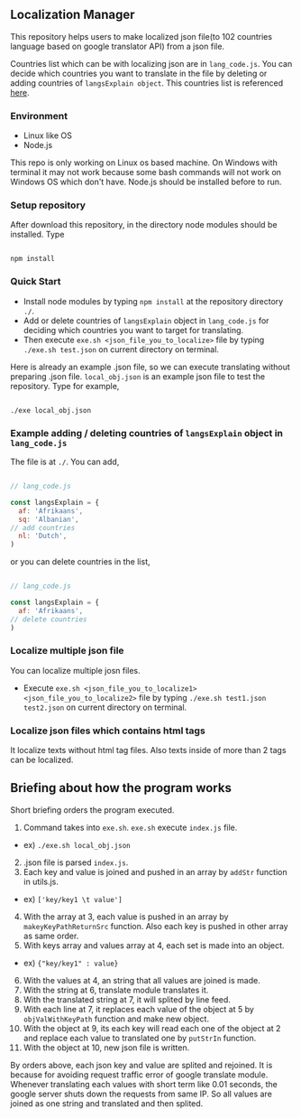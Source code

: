 ## Localization Manager
This repository helps users to make localized json file(to 102 countries language based on google translator API) from a json file.

Countries list which can be with localizing json are in `lang_code.js`. You can decide which countries you want to translate in the file by deleting or adding countries of `langsExplain object`. This countries list is referenced [here](https://github.com/shikar/NODE_GOOGLE_TRANSLATE/blob/master/languages.js). 

### Environment
- Linux like OS
- Node.js

This repo is only working on Linux os based machine. On Windows with terminal it may not work because some bash commands will not work on Windows OS which don't have. Node.js should be installed before to run. 

### Setup repository
After download this repository, in the directory node modules should be installed. Type

```

npm install

```

### Quick Start
- Install node modules by typing `npm install` at the repository directory `./`. 
- Add or delete countries of `langsExplain` object in `lang_code.js` for deciding which countries you want to target for translating.
- Then execute `exe.sh <json_file_you_to_localize>` file by typing `./exe.sh test.json` on current directory on terminal.

Here is already an example .json file, so we can execute translating without preparing .json file. `local_obj.json` is an example json file to test the repository. Type for example,

```

./exe local_obj.json

```

### Example adding / deleting countries of `langsExplain` object in `lang_code.js` 
 The file is at `./`. You can add,

```js

// lang_code.js

const langsExplain = {
  af: 'Afrikaans',
  sq: 'Albanian',
// add countries
  nl: 'Dutch',
)

```

or you can delete countries in the list,

```js

// lang_code.js

const langsExplain = {
  af: 'Afrikaans',
// delete countries
)

```


### Localize multiple json file
You can localize multiple josn files. 

- Execute `exe.sh <json_file_you_to_localize1> <json_file_you_to_localize2>` file by typing `./exe.sh test1.json test2.json` on current directory on terminal.

### Localize json files which contains html tags
It localize texts without html tag files. Also texts inside of more than 2 tags can be localized. 

## Briefing about how the program works
Short briefing orders the program executed.

1. Command takes into `exe.sh`. `exe.sh` execute `index.js` file. 
- ex) `./exe.sh local_obj.json`
2. .json file is parsed `index.js`.
3. Each key and value is joined and pushed in an array by `addStr` function in utils.js.
- ex) `['key/key1 \t value']` 
4. With the array at 3, each value is pushed in an array by `makeyKeyPathReturnSrc` function. Also each key is pushed in other array as same order.
5. With keys array and values array at 4, each set is made into an object.
- ex) `{"key/key1" : value}` 
6. With the values at 4, an string that all values are joined is made.  
7. With the string at 6, translate module translates it.
8. With the translated string at 7, it will splited by line feed.
9. With each line at 7, it replaces each value of the object at 5 by `objValWithKeyPath` function and make new object.
10. With the object at 9, its each key will read each one of the object at 2 and replace each value to translated one by `putStrIn` function.
11. With the object at 10, new json file is written.

By orders above, each json key and value are splited and rejoined. It is because for avoiding request traffic error of google translate module. Whenever translating each values with short term like 0.01 seconds, the google server shuts down the requests from same IP. So all values are joined as one string and translated and then splited. 
